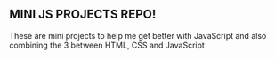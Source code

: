MINI JS PROJECTS REPO!
----------------------------------
These are mini projects to help me get better with JavaScript and also combining the 3 between HTML, CSS and JavaScript 